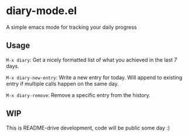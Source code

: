 # diary-mode.el

A simple emacs mode for tracking your daily progress

## Usage

`M-x diary`: Get a nicely formatted list of what you achieved in the last 7 days.

`M-x diary-new-entry`: Write a new entry for today. Will append to existing entry if multiple calls happen on the same day.

`M-x diary-remove`: Remove a specific entry from the history.

## WIP

This is README-drive development, code will be public some day :)
